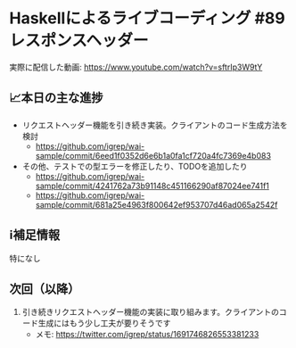 # Haskellによるライブコーディング #89 レスポンスヘッダー

実際に配信した動画: <https://www.youtube.com/watch?v=sftrIp3W9tY>

## 📈本日の主な進捗

- リクエストヘッダー機能を引き続き実装。クライアントのコード生成方法を検討
    - <https://github.com/igrep/wai-sample/commit/6eed1f0352d6e6b1a0fa1cf720a4fc7369e4b083>
- その他、テストでの型エラーを修正したり、TODOを追加したり
    - <https://github.com/igrep/wai-sample/commit/4241762a73b91148c451166290af87024ee741f1>
    - <https://github.com/igrep/wai-sample/commit/681a25e4963f800642ef953707d46ad065a2542f>

## ℹ️補足情報

特になし

## 次回（以降）

1. 引き続きリクエストヘッダー機能の実装に取り組みます。クライアントのコード生成にはもう少し工夫が要りそうです
    - メモ: <https://twitter.com/igrep/status/1691746826553381233>
